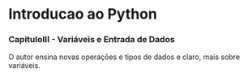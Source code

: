 ﻿# Introducao ao Python

### CapituloIII - Variáveis e Entrada de Dados
O autor ensina novas operações e tipos de dados e
claro, mais sobre variáveis.
